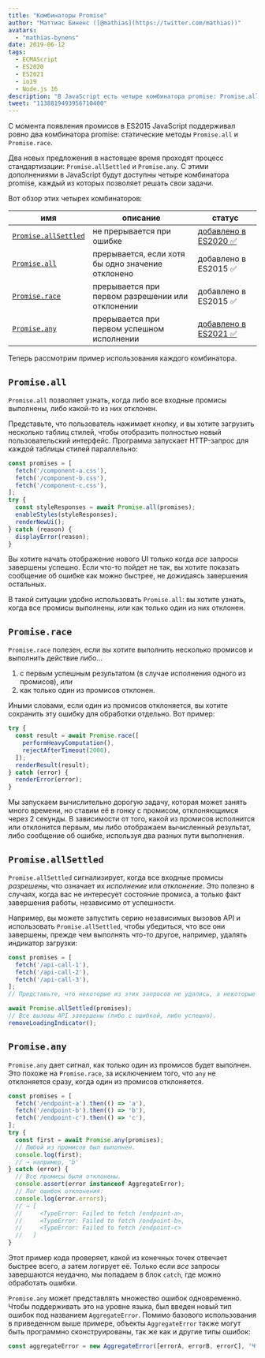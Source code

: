 ```yaml
---
title: "Комбинаторы Promise"
author: "Маттиас Биненс ([@mathias](https://twitter.com/mathias))"
avatars: 
  - "mathias-bynens"
date: 2019-06-12
tags: 
  - ECMAScript
  - ES2020
  - ES2021
  - io19
  - Node.js 16
description: "В JavaScript есть четыре комбинатора promise: Promise.all, Promise.race, Promise.allSettled и Promise.any."
tweet: "1138819493956710400"
---
```

С момента появления промисов в ES2015 JavaScript поддерживал ровно два комбинатора promise: статические методы `Promise.all` и `Promise.race`.

Два новых предложения в настоящее время проходят процесс стандартизации: `Promise.allSettled` и `Promise.any`. С этими дополнениями в JavaScript будут доступны четыре комбинатора promise, каждый из которых позволяет решать свои задачи.

<!--truncate-->
Вот обзор этих четырех комбинаторов:


| имя                                        | описание                                       | статус                                                          |
| ------------------------------------------- | ----------------------------------------------- | --------------------------------------------------------------- |
| [`Promise.allSettled`](#promise.allsettled) | не прерывается при ошибке                      | [добавлено в ES2020 ✅](https://github.com/tc39/proposal-promise-allSettled) |
| [`Promise.all`](#promise.all)               | прерывается, если хотя бы одно значение отклонено | добавлено в ES2015 ✅                                              |
| [`Promise.race`](#promise.race)             | прерывается при первом разрешении или отклонении | добавлено в ES2015 ✅                                              |
| [`Promise.any`](#promise.any)               | прерывается при первом успешном исполнении       | [добавлено в ES2021 ✅](https://github.com/tc39/proposal-promise-any)        |


Теперь рассмотрим пример использования каждого комбинатора.

## `Promise.all`

<feature-support chrome="32"
                 firefox="29"
                 safari="8"
                 nodejs="0.12"
                 babel="yes https://github.com/zloirock/core-js#ecmascript-promise"></feature-support>

`Promise.all` позволяет узнать, когда либо все входные промисы выполнены, либо какой-то из них отклонен.

Представьте, что пользователь нажимает кнопку, и вы хотите загрузить несколько таблиц стилей, чтобы отобразить полностью новый пользовательский интерфейс. Программа запускает HTTP-запрос для каждой таблицы стилей параллельно:

```js
const promises = [
  fetch('/component-a.css'),
  fetch('/component-b.css'),
  fetch('/component-c.css'),
];
try {
  const styleResponses = await Promise.all(promises);
  enableStyles(styleResponses);
  renderNewUi();
} catch (reason) {
  displayError(reason);
}
```

Вы хотите начать отображение нового UI только когда _все_ запросы завершены успешно. Если что-то пойдет не так, вы хотите показать сообщение об ошибке как можно быстрее, не дожидаясь завершения остальных.

В такой ситуации удобно использовать `Promise.all`: вы хотите узнать, когда все промисы выполнены, _или_ как только один из них отклонен.

## `Promise.race`

<feature-support chrome="32"
                 firefox="29"
                 safari="8"
                 nodejs="0.12"
                 babel="yes https://github.com/zloirock/core-js#ecmascript-promise"></feature-support>

`Promise.race` полезен, если вы хотите выполнить несколько промисов и выполнить действие либо…

1. с первым успешным результатом (в случае исполнения одного из промисов), _или_
1. как только один из промисов отклонен.

Иными словами, если один из промисов отклоняется, вы хотите сохранить эту ошибку для обработки отдельно. Вот пример:

```js
try {
  const result = await Promise.race([
    performHeavyComputation(),
    rejectAfterTimeout(2000),
  ]);
  renderResult(result);
} catch (error) {
  renderError(error);
}
```

Мы запускаем вычислительно дорогую задачу, которая может занять много времени, но ставим её в гонку с промисом, отклоняющимся через 2 секунды. В зависимости от того, какой из промисов исполнится или отклонится первым, мы либо отображаем вычисленный результат, либо сообщение об ошибке, используя два разных пути выполнения.

## `Promise.allSettled`

<feature-support chrome="76"
                 firefox="71 https://bugzilla.mozilla.org/show_bug.cgi?id=1549176"
                 safari="13"
                 nodejs="12.9.0 https://nodejs.org/en/blog/release/v12.9.0/"
                 babel="yes https://github.com/zloirock/core-js#ecmascript-promise"></feature-support>

`Promise.allSettled` сигнализирует, когда все входные промисы _разрешены_, что означает их _исполнение_ или _отклонение_. Это полезно в случаях, когда вас не интересует состояние промиса, а только факт завершения работы, независимо от успешности.

Например, вы можете запустить серию независимых вызовов API и использовать `Promise.allSettled`, чтобы убедиться, что все они завершены, прежде чем выполнять что-то другое, например, удалять индикатор загрузки:

```js
const promises = [
  fetch('/api-call-1'),
  fetch('/api-call-2'),
  fetch('/api-call-3'),
];
// Представьте, что некоторые из этих запросов не удались, а некоторые прошли успешно.

await Promise.allSettled(promises);
// Все вызовы API завершены (либо с ошибкой, либо успешно).
removeLoadingIndicator();
```

## `Promise.any`

<feature-support chrome="85 https://bugs.chromium.org/p/v8/issues/detail?id=9808"
                 firefox="79 https://bugzilla.mozilla.org/show_bug.cgi?id=1568903"
                 safari="14 https://bugs.webkit.org/show_bug.cgi?id=202566"
                 nodejs="16"
                 babel="yes https://github.com/zloirock/core-js#ecmascript-promise"></feature-support>

`Promise.any` дает сигнал, как только один из промисов будет выполнен. Это похоже на `Promise.race`, за исключением того, что `any` не отклоняется сразу, когда один из промисов отклоняется.

```js
const promises = [
  fetch('/endpoint-a').then(() => 'a'),
  fetch('/endpoint-b').then(() => 'b'),
  fetch('/endpoint-c').then(() => 'c'),
];
try {
  const first = await Promise.any(promises);
  // Любой из промисов был выполнен.
  console.log(first);
  // → например, 'b'
} catch (error) {
  // Все промисы были отклонены.
  console.assert(error instanceof AggregateError);
  // Лог ошибок отклонения:
  console.log(error.errors);
  // → [
  //     <TypeError: Failed to fetch /endpoint-a>,
  //     <TypeError: Failed to fetch /endpoint-b>,
  //     <TypeError: Failed to fetch /endpoint-c>
  //   ]
}
```

Этот пример кода проверяет, какой из конечных точек отвечает быстрее всего, а затем логирует её. Только если _все_ запросы завершаются неудачно, мы попадаем в блок `catch`, где можно обработать ошибки.

`Promise.any` может представлять множество ошибок одновременно. Чтобы поддерживать это на уровне языка, был введен новый тип ошибок под названием `AggregateError`. Помимо базового использования в приведенном выше примере, объекты `AggregateError` также могут быть программно сконструированы, так же как и другие типы ошибок:

```js
const aggregateError = new AggregateError([errorA, errorB, errorC], 'Что-то пошло не так!');
```
